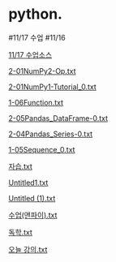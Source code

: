 # python.
#11/17 수업
#11/16  

[11/17 수업소스](1117/1-05Sequence_0.ipynb)


[2-01NumPy2-Op.txt](https://github.com/leechay/python./files/10191945/2-01NumPy2-Op.txt)

[2-01NumPy1-Tutorial_0.txt](https://github.com/leechay/python./files/10191946/2-01NumPy1-Tutorial_0.txt)

[1-06Function.txt](https://github.com/leechay/python./files/10191947/1-06Function.txt)

[2-05Pandas_DataFrame-0.txt](https://github.com/leechay/python./files/10191949/2-05Pandas_DataFrame-0.txt)

[2-04Pandas_Series-0.txt](https://github.com/leechay/python./files/10191950/2-04Pandas_Series-0.txt)

[1-05Sequence_0.txt](https://github.com/leechay/python./files/10191951/1-05Sequence_0.txt)

[자습.txt](https://github.com/leechay/python./files/10191955/default.txt)

[Untitled1.txt](https://github.com/leechay/python./files/10191967/Untitled1.txt)

[Untitled (1).txt](https://github.com/leechay/python./files/10191968/Untitled.1.txt)

[수업(앤파이).txt](https://github.com/leechay/python./files/10191969/default.txt)

[독학.txt](https://github.com/leechay/python./files/10191970/default.txt)

[오늘 강의.txt](https://github.com/leechay/python./files/10192061/default.txt)

